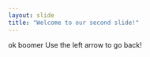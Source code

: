```yaml
---
layout: slide
title: "Welcome to our second slide!"
---
```

ok boomer
Use the left arrow to go back!

